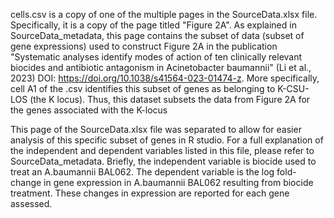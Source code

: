 cells.csv is a copy of one of the multiple pages in the SourceData.xlsx file. Specifically, it is a copy of the page titled "Figure 2A". As explained in SourceData_metadata, this page contains the subset of data (subset of gene expressions) used to construct  Figure 2A in the publication "Systematic analyses identify modes of action of ten clinically relevant biocides and antibiotic antagonism in Acinetobacter baumannii" (Li et al., 2023) DOI: https://doi.org/10.1038/s41564-023-01474-z. More specifically, cell A1 of the .csv identifies this subset of genes as belonging to K-CSU-LOS (the K locus). Thus, this dataset subsets the data from Figure 2A for the genes associated with the K-locus

This page of the SourceData.xlsx file was separated to allow for easier analysis of this specific subset of genes in R studio. For a full explanation of the independent and dependent variables listed in this file, please refer to SourceData_metadata. Briefly, the independent variable is biocide used to treat an A.baumannii BAL062. The dependent variable is the log fold-change in gene expression in A.baumannii BAL062 resulting from biocide treatment. These changes in expression are reported for each gene assessed.